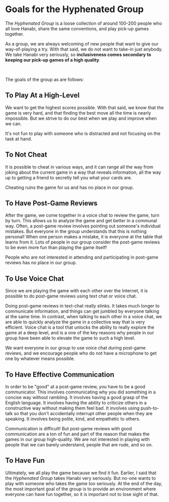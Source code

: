 # Goals for the Hyphenated Group

The *Hyphenated Group* is a loose collection of around 100-200 people who all love Hanabi, share the same conventions, and play pick-up games together.

As a group, we are always welcoming of new people that want to give our way-of-playing a try. With that said, we do not want to take-in just anybody. We take Hanabi very seriously, so **inclusiveness comes secondary to keeping our pick-up games of a high quality**.

<br />

The goals of the group as are follows:

## To Play At a High-Level

We want to get the highest scores possible. With that said, we know that the game is very hard, and that finding the best move all the time is nearly impossible. But we strive to do our best when we play and improve when we can.

It's not fun to play with someone who is distracted and not focusing on the task at hand.

## To Not Cheat

It is possible to cheat in various ways, and it can range all the way from joking about the current game in a way that reveals information, all the way up to getting a friend to secretly tell you what your cards are.

Cheating ruins the game for us and has no place in our group.

## To Have Post-Game Reviews

After the game, we come together in a voice chat to review the game, turn by turn. This allows us to analyze the game and get better in a communal way. Often, a post-game review involves pointing out someone's individual mistakes. But everyone in the group understands that this is nothing personal! When one person makes a mistake, it is everyone at the table that learns from it. Lots of people in our group consider the post-game reviews to be even more fun than playing the game itself!

People who are not interested in attending and participating in post-game reviews has no place in our group.

## To Use Voice Chat

Since we are playing the game with each other over the Internet, it is possible to do post-game reviews using text chat or voice chat.

Doing post-game reviews in text-chat really stinks. It takes much longer to communicate information, and things can get jumbled by everyone talking at the same time. In contrast, when talking to each other in a voice chat, we are able to quickly analyze the game in a collective way that is very efficient. Voice chat is a tool that unlocks the ability to really explore the game at a deep level, and is a one of the key reasons why people in our group have been able to elevate the game to such a high level.

We want everyone in our group to use voice chat during post-game reviews, and we encourage people who do not have a microphone to get one by whatever means possible.

## To Have Effective Communication

In order to be "good" at a post-game review, you have to be a good communicator. This involves communicating why you did something in a concise way without rambling. It involves having a good grasp of the English language. It involves having the ability to criticize others in a constructive way without making them feel bad. It involves using push-to-talk so that you don't accidentally interrupt other people when they are speaking. It involves being polite, kind, and empathetic to others.

Communication is difficult! But post-game reviews with good communication are a ton of fun and part of the reason that makes the games in our group high-quality. We are not interested in playing with people that we can barely understand, people that are rude, and so on.

## To Have Fun

Ultimately, we all play the game because we find it fun. Earlier, I said that the *Hyphenated Group* takes Hanabi very seriously. But no-one wants to play with someone who takes the game *too* seriously. At the end of the day, the most important goal of the group is to provide an environment where everyone can have fun together, so it is important not to lose sight of that.
